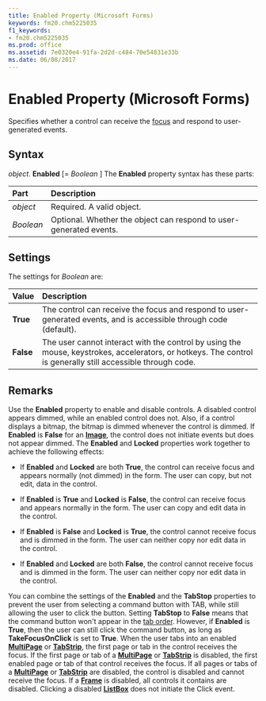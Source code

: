 ```yaml
---
title: Enabled Property (Microsoft Forms)
keywords: fm20.chm5225035
f1_keywords:
- fm20.chm5225035
ms.prod: office
ms.assetid: 7e0320e4-91fa-2d2d-c484-70e54831e33b
ms.date: 06/08/2017
---
```



# Enabled Property (Microsoft Forms)



Specifies whether a control can receive the [focus](../../Glossary/vbe-glossary.md#focus) and respond to user-generated events.

## Syntax

_object_. **Enabled** [= _Boolean_ ]
The  **Enabled** property syntax has these parts:


|Part|Description|
|:-----|:-----|
| _object_|Required. A valid object.|
| _Boolean_|Optional. Whether the object can respond to user-generated events.|

## Settings
The settings for  _Boolean_ are:


|Value|Description|
|:-----|:-----|
|**True**|The control can receive the focus and respond to user-generated events, and is accessible through code (default).|
|**False**|The user cannot interact with the control by using the mouse, keystrokes, accelerators, or hotkeys. The control is generally still accessible through code.|

## Remarks

Use the  **Enabled** property to enable and disable controls. A disabled control appears dimmed, while an enabled control does not. Also, if a control displays a bitmap, the bitmap is dimmed whenever the control is dimmed. If **Enabled** is **False** for an **[Image](image-control.md)**, the control does not initiate events but does not appear dimmed.
The  **Enabled** and **Locked** properties work together to achieve the following effects:


- If  **Enabled** and **Locked** are both **True**, the control can receive focus and appears normally (not dimmed) in the form. The user can copy, but not edit, data in the control.
    
- If  **Enabled** is **True** and **Locked** is **False**, the control can receive focus and appears normally in the form. The user can copy and edit data in the control.
    
- If  **Enabled** is **False** and **Locked** is **True**, the control cannot receive focus and is dimmed in the form. The user can neither copy nor edit data in the control.
    
- If  **Enabled** and **Locked** are both **False**, the control cannot receive focus and is dimmed in the form. The user can neither copy nor edit data in the control.
    

You can combine the settings of the  **Enabled** and the **TabStop** properties to prevent the user from selecting a command button with TAB, while still allowing the user to click the button. Setting **TabStop** to **False** means that the command button won't appear in the [tab order](../../Glossary/vbe-glossary.md#tab-order). However, if  **Enabled** is **True**, then the user can still click the command button, as long as **TakeFocusOnClick** is set to **True**.
When the user tabs into an enabled  **[MultiPage](multipage-control.md)** or **[TabStrip](tabstrip-control.md)**, the first page or tab in the control receives the focus. If the first page or tab of a **[MultiPage](multipage-control.md)** or **[TabStrip](tabstrip-control.md)** is disabled, the first enabled page or tab of that control receives the focus. If all pages or tabs of a **[MultiPage](multipage-control.md)** or **[TabStrip](tabstrip-control.md)** are disabled, the control is disabled and cannot receive the focus.
If a  **[Frame](frame-control.md)** is disabled, all controls it contains are disabled.
Clicking a disabled  **[ListBox](listbox-control.md)** does not initiate the Click event.

